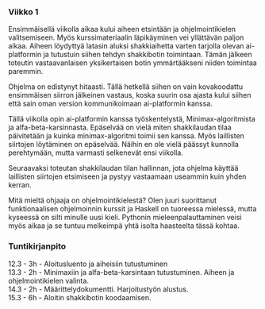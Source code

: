 ### Viikko 1

Ensimmäisellä viikolla aikaa kului aiheen etsintään ja ohjelmointikielen valitsemiseen. Myös kurssimateriaalin läpikäyminen vei yllättävän paljon aikaa. Aiheen löydyttyä latasin aluksi shakkiaihetta varten tarjolla olevan ai-platformin ja tutustuin siihen tehdyn shakkibotin toimintaan. Tämän jälkeen toteutin vastaavanlaisen yksikertaisen botin ymmärtääkseni niiden toimintaa paremmin.

Ohjelma on edistynyt hitaasti. Tällä hetkellä siihen on vain kovakoodattu ensimmäisen siirron jälkeinen vastaus, koska suurin osa ajasta kului siihen että sain oman version kommunikoimaan ai-platformin kanssa.

Tällä viikolla opin ai-platformin kanssa työskentelystä, Minimax-algoritmista ja alfa-beta-karsinnasta. Epäselvää on vielä miten shakkilaudan tilaa päivitetään ja kuinka minimax-algoritmi toimii sen kanssa. Myös laillisten siirtojen löytäminen on epäselvää. Näihin en ole vielä päässyt kunnolla perehtymään, mutta varmasti selkenevät ensi viikolla.

Seuraavaksi toteutan shakkilaudan tilan hallinnan, jota ohjelma käyttää laillisten siirtojen etsimiseen ja pystyy vastaamaan useammin kuin yhden kerran.

Mitä mieltä ohjaaja on ohjelmointikielestä? Olen juuri suorittanut funktionaalisen ohjelmoinnin kurssit ja Haskell on tuoreessa mielessä, mutta kyseessä on silti minulle uusi kieli. Pythonin mieleenpalauttaminen veisi myös aikaa ja se tuntuu melkeimpä yhtä isolta haasteelta tässä kohtaa.

### Tuntikirjanpito

12.3 - 3h - Aloitusluento ja aiheisiin tutustuminen  
13.3 - 2h - Minimaxiin ja alfa-beta-karsintaan tutustuminen. Aiheen ja ohjelmointikielen valinta.  
14.3 - 2h - Määrittelydokumentti. Harjoitustyön alustus.  
15.3 - 6h - Aloitin shakkibotin koodaamisen.
